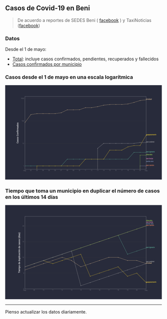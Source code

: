 ## Casos de Covid-19 en Beni

> De acuerdo a reportes de SEDES Beni ( [facebook](https://www.facebook.com/SEDES-BENI-2020-517750071766113/) ) y TaxiNoticias ([facebook](https://www.facebook.com/TaxiNoticiasBolivia/))

### Datos

Desde el 1 de mayo:

- [Total](https://github.com/mauforonda/covid19-beni/blob/master/total.csv): incluye casos confirmados, pendientes, recuperados y fallecidos
- [Casos confirmados por municipio](https://github.com/mauforonda/covid19-beni/blob/master/municipios.csv)

### Casos desde el 1 de mayo en una escala logarítmica

![Casos desde el 1 de mayo en una escala logarítmica](plots/municipios.png)

### Tiempo que toma un municipio en duplicar el número de casos en los últimos 14 días

![Tiempo que toma un municipio en duplicar el número de casos](plots/doubling.png)

---

Pienso actualizar los datos diariamente. 
